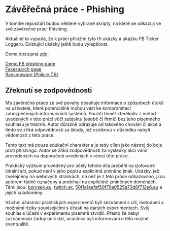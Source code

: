 # Závěřečná práce - Phishing
V tomhle repositáři budou některé vybrané skripty, na které se odkazuji ve své závěrečné práci Phishing.

Aktuálně to vypadá, že k práci přiložím tyto tři ukázky a ukázku FB Ticker Loggeru. Existujicí ukázky ještě budu vylepšovat.

Dema dostupná [zde](https://zmp.borysek.eu):

[Demo FB phishing page](https://facebok.com.borysek.eu)  
[Fakesearch page](https://fakesearch.borysek.eu)  
[Ransomware (Policie ČR)](https://ransomware.borysek.eu)

## Zřeknutí se zodpovědnosti
Má závěrečná práce ze své povahy obsahuje informace o způsobech útoků na uživatele, které potenciálně mohou vést ke kompromitaci zabezpečených informačních systémů. Použití téměř kterékoliv z metod uvedených v této práci vůči subjektu (osobě či firmě) bez jeho písemného souhlasu je trestné. Autor důrazně odrazuje od takového chování či akce a tímto se zříká odpovědnosti za škody, jež vzniknou v důsledku nabytí vědomostí z této práce.

Tento text má pouze edukační charakter a je tedy cílen jako nástroj do boje proti phishingu. Autor se zříká zodpovědnosti za výsledky akcí vámi provedených na doporučení uvedených v rámci této práce.

Praktický výzkum provedený pro účely tohoto díla proběhl na izolované lokální síti, pokud není v jeho popisu explicitně zmíněno jinak. Ukázky, jež zveřejněny na webových stránkách, na něž je z této práce odkazováno, jsou autorem řádně označeny a probíhají na explicitně zmíněných doménách.
Těmi jsou: [borysek.eu](https://borysek.eu), [twitch.sk](http://twitch.sk), [50f1a1eefaf50f79a0525a73d6f712e6.eu](http://50f1a1eefaf50f79a0525a73d6f712e6.eu) a jejich subdomény.

Všichni účastníci praktických experimentů byli seznámeni s cíli, metodami a možnými riziky souvisejícími s účastí na daných experimentech. Svůj souhlas s účastí v experimentu písemně stvrdili. Přesto že nebyl zaznamenán žádný únik dat, účastníci byli informováni o této možné eventualitě.
